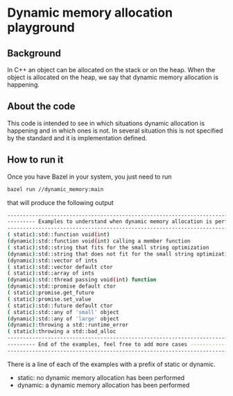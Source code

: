 # Dynamic memory allocation playground

## Background

In C++ an object can be allocated on the stack or on the heap. When the object is allocated on the heap, we say that dynamic memory allocation is happening.

## About the code

This code is intended to see in which situations dynamic allocation is happening and in which ones is not. In several situation this is not specified by the standard and it is implementation defined.

## How to run it

Once you have Bazel in your system, you just need to run

```bash
bazel run //dynamic_memory:main
```

that will produce the following output

```bash
--------------------------------------------------------------------------------------
--------- Examples to understand when dynamic memory allocation is performed ---------
--------------------------------------------------------------------------------------
( static):std::function void(int)
(dynamic):std::function void(int) calling a member function
( static):std::string that fits for the small string optimization
(dynamic):std::string that does not fit for the small string optimization
(dynamic):std::vector of ints
( static):std::vector default ctor
( static):std::array of ints
(dynamic):std::thread passing void(int) function
(dynamic):std::promise default ctor
( static):promise.get_future
( static):promise.set_value
( static):std::future default ctor
( static):std::any of 'small' object
(dynamic):std::any of 'large' object
(dynamic):throwing a std::runtime_error
( static):throwing a std::bad_alloc
--------------------------------------------------------------------------------------
--------- End of the examples, feel free to add more cases ---------------------------
--------------------------------------------------------------------------------------
```

There is a line of each of the examples with a prefix of static or dynamic.

* static: no dynamic memory allocation has been performed
* dynamic: a dynamic memory allocation has been performed
